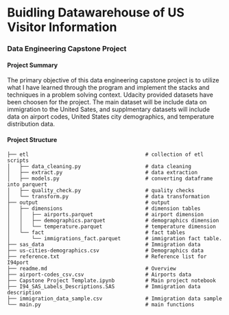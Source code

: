 # Buidling Datawarehouse of US Visitor Information
### Data Engineering Capstone Project

#### Project Summary
The primary objective of this data engineering capstone project is to utilize what I have learned through the program and implement the stacks and techniques in a problem solving context. Udacity provided datasets have been choosen for the project. The main dataset will be include data on immigration to the United Sates, and supplmentary datasets will include data on airport codes, United States city demographics, and temperature distribution data.

#### Project Structure
```
├── etl                                      # collection of etl scripts 
│   ├── data_cleaning.py                     # data cleaning
│   ├── extract.py                           # data extraction
│   ├── models.py                            # converting dataframe into parquert
│   ├── quality_check.py                     # quality checks
│   └── transform.py                         # data transformation
├── output                                   # output
│   ├── dimensions                           # dimension tables
│   │   ├── airports.parquet                 # airport dimension
│   │   ├── demographics.parquet             # demographics dimension
│   │   └── temperature.parquet              # temperature dimension
│   └── fact                                 # fact tables
│       └── immigrations_fact.parquet        # immigration fact table.
├── sas_data                                 # Immigration data
├── us-cities-demographics.csv               # Demographics data
├── reference.txt                            # Reference list for I94port
├── readme.md                                # Overview
├── airport-codes_csv.csv                    # Airports data
├── Capstone Project Template.ipynb          # Main project notebook 
├── I94_SAS_Labels_Descriptions.SAS          # Immigration data description
├── immigration_data_sample.csv              # Immigration data sample
└── main.py                                  # main functions
```